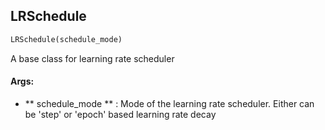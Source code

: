 ## LRSchedule
```python
LRSchedule(schedule_mode)
```
A base class for learning rate scheduler

#### Args:

* ** schedule_mode ** :  Mode of the learning rate scheduler. Either can be 'step' or 'epoch' based learning rate decay